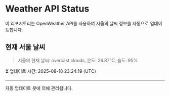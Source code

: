 
# Weather API Status

이 리포지토리는 OpenWeather API를 사용하여 서울의 날씨 정보를 자동으로 업데이트합니다.

## 현재 서울 날씨
> 서울의 현재 날씨: overcast clouds, 온도: 26.87°C, 습도: 95%

⏳ 업데이트 시간: 2025-08-18 23:24:19 (UTC)

---
자동 업데이트 봇에 의해 관리됩니다.
